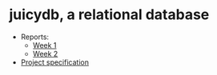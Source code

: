 # juicydb, a relational database
- Reports:
  + [Week 1](docs/week1-report.md)
  + [Week 2](docs/week2-report.md)
- [Project specification](docs/specification.md)
